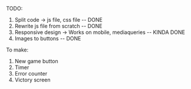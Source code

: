 TODO:

1. Split code -> js file, css file -- DONE
2. Rewrite js file from scratch -- DONE
3. Responsive design -> Works on mobile, mediaqueries -- KINDA DONE
4. Images to buttons -- DONE

To make:

1. New game button
2. Timer
3. Error counter
4. Victory screen
